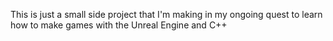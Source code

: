 This is just a small side project that I'm making in my ongoing quest to learn how to make games with the Unreal Engine and C++

